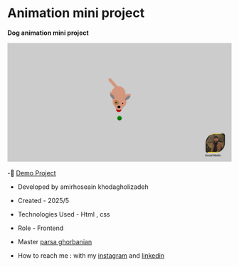 # Animation mini project 

**Dog animation mini project**  

![viewfinal](https://github.com/amirhoseain-khodagholizadeh-web/dog-animation/blob/main/assets/img/Capture.JPG)



-🔗 [Demo Project](https://amirhoseain-khodagholizadeh-web.github.io/dog-animation/)

- Developed by amirhoseain khodagholizadeh

- Created - 2025/5

- Technologies Used - Html , css 

- Role - Frontend

- Master [parsa ghorbanian](https://github.com/parsaGhorbanian)

- How to reach me : with my [instagram](https://instagram.com/amirhoseain_kh.dev) and [linkedin](https://www.linkedin.com/in/amirhoseain-khodagholizadeh-web/)
